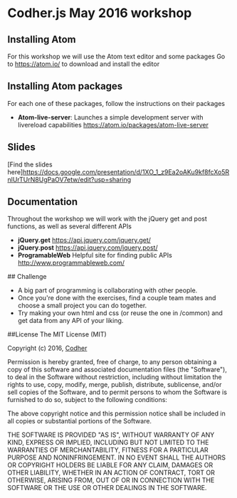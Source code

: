 # Codher.js May 2016 workshop

## Installing Atom
For this workshop we will use the Atom text editor and some packages
Go to https://atom.io/ to download and install the editor

## Installing Atom packages
For each one of these packages, follow the instructions on their packages
- **Atom-live-server**: Launches a simple development server with livereload capabilities https://atom.io/packages/atom-live-server

## Slides
[Find the slides here]https://docs.google.com/presentation/d/1XO_1_z9Ea2oAKu9kf8fcXo5RnlUrTUrN8UgPaOV7etw/edit?usp=sharing

## Documentation
Throughout the workshop we will work with the jQuery get and post functions, as well as several different APIs
- **jQuery.get** https://api.jquery.com/jquery.get/
- **jQuery.post** https://api.jquery.com/jquery.post/
- **ProgramableWeb** Helpful site for finding public APIs http://www.programmableweb.com/

## Challenge
- A big part of programming is collaborating with other people.
- Once you're done with the exercises, find a couple team mates and choose a small project you can do together.
- Try making your own html and css (or reuse the one in /common) and get data from any API of your liking.

##License
The MIT License (MIT)

Copyright (c) 2016, [Codher](http://www.codher.com)

Permission is hereby granted, free of charge, to any person obtaining a copy of this software and associated documentation files (the "Software"), to deal in the Software without restriction, including without limitation the rights to use, copy, modify, merge, publish, distribute, sublicense, and/or sell copies of the Software, and to permit persons to whom the Software is furnished to do so, subject to the following conditions:

The above copyright notice and this permission notice shall be included in all copies or substantial portions of the Software.

THE SOFTWARE IS PROVIDED "AS IS", WITHOUT WARRANTY OF ANY KIND, EXPRESS OR IMPLIED, INCLUDING BUT NOT LIMITED TO THE WARRANTIES OF MERCHANTABILITY, FITNESS FOR A PARTICULAR PURPOSE AND NONINFRINGEMENT. IN NO EVENT SHALL THE AUTHORS OR COPYRIGHT HOLDERS BE LIABLE FOR ANY CLAIM, DAMAGES OR OTHER LIABILITY, WHETHER IN AN ACTION OF CONTRACT, TORT OR OTHERWISE, ARISING FROM, OUT OF OR IN CONNECTION WITH THE SOFTWARE OR THE USE OR OTHER DEALINGS IN THE SOFTWARE.
